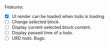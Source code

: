 Features:
- [x] UI render can be loaded when todo is loading
- [ ] Change selected block.
- [ ] Display current selected block content.
- [ ] Display passed time of a todo.
- [ ] URD todo.
Bugs:
